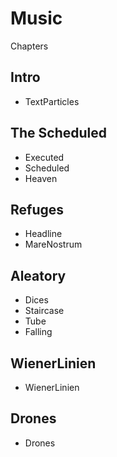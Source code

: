 # Music

Chapters

## Intro
* TextParticles

## The Scheduled
* Executed
* Scheduled
* Heaven

## Refuges
* Headline
* MareNostrum

## Aleatory
* Dices
* Staircase
* Tube
* Falling

## WienerLinien
* WienerLinien

## Drones
* Drones
